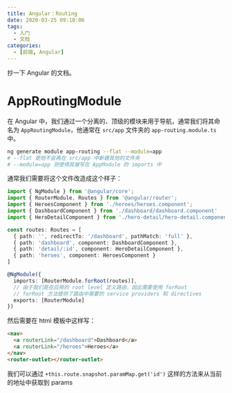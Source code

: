 ```yaml
---
title: Angular：Routing
date: 2020-03-25 09:10:06
tags:
  - 入门
  - 文档
categories:
  - [前端, Angular]
---
```


抄一下 Angular 的文档。

<!-- more -->

# AppRoutingModule

在 Angular 中，我们通过一个分离的、顶级的模块来用于导航，通常我们将其命名为 `AppRoutingModule`，他通常在 `src/app` 文件夹的 `app-routing.module.ts` 中。

```bash
ng generate module app-routing --flat --module=app
# --flat 是他不会再在 src/app 中新建其他的文件夹
# --module=app 则使得其被写在 AppModule 的 imports 中
```

通常我们需要将这个文件改造成这个样子：

```typescript
import { NgModule } from '@angular/core';
import { RouterModule, Routes } from '@angular/router';
import { HeroesComponent } from './heroes/heroes.component';
import { DashboardComponent } from './dashboard/dashboard.component'
import { HeroDetailComponent } from './hero-detail/hero-detail.component'

const routes: Routes = [
  { path: '', redirectTo: '/dashboard', pathMatch: 'full' },
  { path: 'dashboard', component: DashboardComponent },
  { path: 'detail/:id', component: HeroDetailComponent },
  { path: 'heroes', component: HeroesComponent }
]

@NgModule({
  imports: [RouterModule.forRoot(routes)],
  // 由于我们是在应用的 root level 定义路由，因此需要使用 forRoot
  // forRoot 方法提供了路由中需要的 service providers 和 directives
  exports: [RouterModule]
})
```

然后需要在 html 模板中这样写：

```html
<nav>
  <a routerLink="/dashboard">Dashboard</a>
  <a routerLink="/heroes">Heroes</a>
</nav>
<router-outlet></router-outlet>
```

我们可以通过 `+this.route.snapshot.paramMap.get('id')` 这样的方法来从当前的地址中获取到 params

